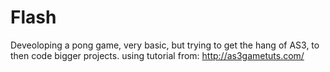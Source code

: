 Flash
=====
Deveoloping a pong game, very basic, but trying to get the hang of AS3, to then code bigger projects.
using tutorial from: 
http://as3gametuts.com/

